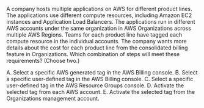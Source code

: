 A company hosts multiple applications on AWS for different product lines. The applications use different compute resources, including Amazon EC2 instances and Application Load Balancers. The applications run in different AWS accounts under the same organization in AWS Organizations across multiple AWS Regions. Teams for each product line have tagged each compute resource in the individual accounts. The company wants more details about the cost for each product line from the consolidated billing feature in Organizations. Which combination of steps will meet these requirements? (Choose two.) 

A. Select a specific AWS generated tag in the AWS Billing console. 
B. Select a specific user-defined tag in the AWS Billing console. 
C. Select a specific user-defined tag in the AWS Resource Groups console. 
D. Activate the selected tag from each AWS account. 
E. Activate the selected tag from the Organizations management account.
